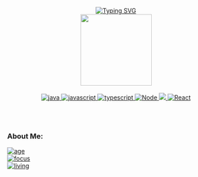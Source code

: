 <!-- ### Hi there 👋 -->

<div align="center">

[![Typing SVG](https://readme-typing-svg.herokuapp.com?font=Fira+Code&pause=500&color=000080&center=true&vCenter=true&multiline=true&width=600&height=80&lines=HI+THERE%2C+I'M+DANIEL+LUGLI+%F0%9F%9A%80)](https://git.io/typing-svg)
</br>
 <img height="165em" src="https://github-readme-stats.vercel.app/api/top-langs/?username=luglifilho&layout=compact&langs_count=7&theme=dracula"/>
 </br>
</br>
<a href="https://github.com/luglifilho"> <img src="https://img.shields.io/badge/Java-F24F00?style=for-the-badge&logo" alt="java" /> <img src="https://img.shields.io/badge/JavaScript-F7DF1E?style=for-the-badge&logo" alt="javascript" /> <img src="https://img.shields.io/badge/TypeScript-007ACC?style=for-the-badge&logo" alt="typescript" /> <img src="https://img.shields.io/badge/Node.js-43853D?style=for-the-badge&logo" alt="Node" /> <img src="https://img.shields.io/badge/-CSS_3-blueviolet?style=for-the-badge&logo=css3" /> <img src="https://img.shields.io/badge/-React-61DAFB?logo=react&logoColor=white&style=for-the-badge" alt="React" />  </a>
</div>
</br>
</br>



<h3 align="Left">About Me:</h3>

<a  href="https://github.com/luglifilho"> ![age](https://img.shields.io/badge/age-26-8be9fd) 
</br>
![focus](https://img.shields.io/badge/focus-TS-17569B)
</br>
 ![living](https://img.shields.io/badge/living-Santos-orange) </a>

<!--
<h3 align="left">About Me:</h3>


**luglifilho/luglifilho** is a ✨ _special_ ✨ repository because its `README.md` (this file) appears on your GitHub profile.

Here are some ideas to get you started:

- 🔭 I’m currently studing TypeScript

- 🌱 I’m currently learning ...
- 👯 I’m looking to collaborate on ...
- 🤔 I’m looking for help with ...
- 💬 Ask me about ...
- 📫 How to reach me: ...
- 😄 Pronouns: ...
- ⚡ Fun fact: ...
-->
